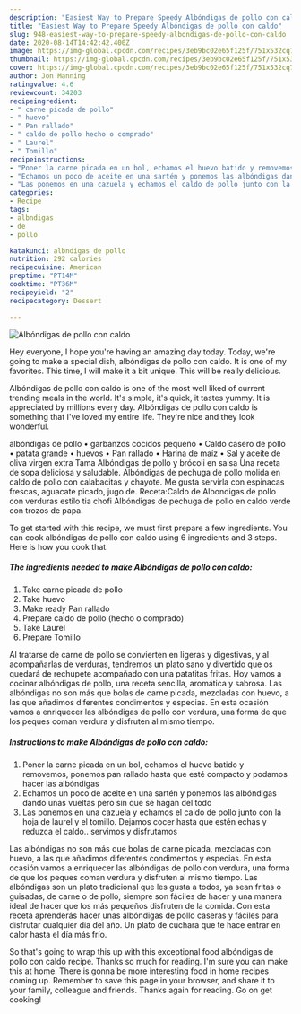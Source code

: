 ```yaml
---
description: "Easiest Way to Prepare Speedy Albóndigas de pollo con caldo"
title: "Easiest Way to Prepare Speedy Albóndigas de pollo con caldo"
slug: 948-easiest-way-to-prepare-speedy-albondigas-de-pollo-con-caldo
date: 2020-08-14T14:42:42.400Z
image: https://img-global.cpcdn.com/recipes/3eb9bc02e65f125f/751x532cq70/albondigas-de-pollo-con-caldo-foto-principal.jpg
thumbnail: https://img-global.cpcdn.com/recipes/3eb9bc02e65f125f/751x532cq70/albondigas-de-pollo-con-caldo-foto-principal.jpg
cover: https://img-global.cpcdn.com/recipes/3eb9bc02e65f125f/751x532cq70/albondigas-de-pollo-con-caldo-foto-principal.jpg
author: Jon Manning
ratingvalue: 4.6
reviewcount: 34203
recipeingredient:
- " carne picada de pollo"
- " huevo"
- " Pan rallado"
- " caldo de pollo hecho o comprado"
- " Laurel"
- " Tomillo"
recipeinstructions:
- "Poner la carne picada en un bol, echamos el huevo batido y removemos, ponemos pan rallado hasta que esté compacto y podamos hacer las albóndigas"
- "Echamos un poco de aceite en una sartén y ponemos las albóndigas dando unas vueltas pero sin que se hagan del todo"
- "Las ponemos en una cazuela y echamos el caldo de pollo junto con la hoja de laurel y el tomillo. Dejamos cocer hasta que estén echas y reduzca el caldo.. servimos y disfrutamos"
categories:
- Recipe
tags:
- albndigas
- de
- pollo

katakunci: albndigas de pollo 
nutrition: 292 calories
recipecuisine: American
preptime: "PT14M"
cooktime: "PT36M"
recipeyield: "2"
recipecategory: Dessert

---
```



![Albóndigas de pollo con caldo](https://img-global.cpcdn.com/recipes/3eb9bc02e65f125f/751x532cq70/albondigas-de-pollo-con-caldo-foto-principal.jpg)

Hey everyone, I hope you're having an amazing day today. Today, we're going to make a special dish, albóndigas de pollo con caldo. It is one of my favorites. This time, I will make it a bit unique. This will be really delicious.

Albóndigas de pollo con caldo is one of the most well liked of current trending meals in the world. It's simple, it's quick, it tastes yummy. It is appreciated by millions every day. Albóndigas de pollo con caldo is something that I've loved my entire life. They're nice and they look wonderful.

albóndigas de pollo • garbanzos cocidos pequeño • Caldo casero de pollo • patata grande • huevos • Pan rallado • Harina de maíz • Sal y aceite de oliva virgen extra Tama Albóndigas de pollo y brócoli en salsa Una receta de sopa deliciosa y saludable. Albóndigas de pechuga de pollo molida en caldo de pollo con calabacitas y chayote. Me gusta servirla con espinacas frescas, aguacate picado, jugo de. Receta:Caldo de Albondigas de pollo con verduras estilo tia chofi Albóndigas de pechuga de pollo en caldo verde con trozos de papa.


To get started with this recipe, we must first prepare a few ingredients. You can cook albóndigas de pollo con caldo using 6 ingredients and 3 steps. Here is how you cook that.

<!--inarticleads1-->

##### The ingredients needed to make Albóndigas de pollo con caldo:

1. Take  carne picada de pollo
1. Take  huevo
1. Make ready  Pan rallado
1. Prepare  caldo de pollo (hecho o comprado)
1. Take  Laurel
1. Prepare  Tomillo


Al tratarse de carne de pollo se convierten en ligeras y digestivas, y al acompañarlas de verduras, tendremos un plato sano y divertido que os quedará de rechupete acompañado con una patatitas fritas. Hoy vamos a cocinar albóndigas de pollo, una receta sencilla, aromática y sabrosa. Las albóndigas no son más que bolas de carne picada, mezcladas con huevo, a las que añadimos diferentes condimentos y especias. En esta ocasión vamos a enriquecer las albóndigas de pollo con verdura, una forma de que los peques coman verdura y disfruten al mismo tiempo. 

<!--inarticleads2-->

##### Instructions to make Albóndigas de pollo con caldo:

1. Poner la carne picada en un bol, echamos el huevo batido y removemos, ponemos pan rallado hasta que esté compacto y podamos hacer las albóndigas
1. Echamos un poco de aceite en una sartén y ponemos las albóndigas dando unas vueltas pero sin que se hagan del todo
1. Las ponemos en una cazuela y echamos el caldo de pollo junto con la hoja de laurel y el tomillo. Dejamos cocer hasta que estén echas y reduzca el caldo.. servimos y disfrutamos


Las albóndigas no son más que bolas de carne picada, mezcladas con huevo, a las que añadimos diferentes condimentos y especias. En esta ocasión vamos a enriquecer las albóndigas de pollo con verdura, una forma de que los peques coman verdura y disfruten al mismo tiempo. Las albóndigas son un plato tradicional que les gusta a todos, ya sean fritas o guisadas, de carne o de pollo, siempre son fáciles de hacer y una manera ideal de hacer que los más pequeños disfruten de la comida. Con esta receta aprenderás hacer unas albóndigas de pollo caseras y fáciles para disfrutar cualquier día del año. Un plato de cuchara que te hace entrar en calor hasta el día más frío. 

So that's going to wrap this up with this exceptional food albóndigas de pollo con caldo recipe. Thanks so much for reading. I'm sure you can make this at home. There is gonna be more interesting food in home recipes coming up. Remember to save this page in your browser, and share it to your family, colleague and friends. Thanks again for reading. Go on get cooking!
